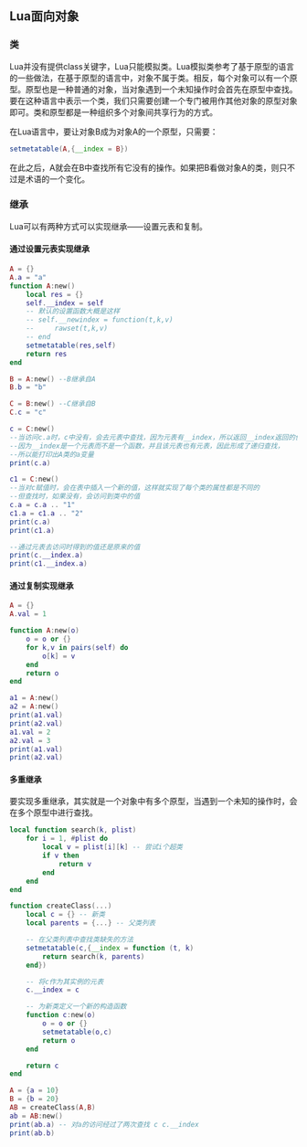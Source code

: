 ## Lua面向对象

### 类

Lua并没有提供class关键字，Lua只能模拟类。Lua模拟类参考了基于原型的语言的一些做法，在基于原型的语言中，对象不属于类。相反，每个对象可以有一个原型。原型也是一种普通的对象，当对象遇到一个未知操作时会首先在原型中查找。要在这种语言中表示一个类，我们只需要创建一个专门被用作其他对象的原型对象即可。类和原型都是一种组织多个对象间共享行为的方式。

在Lua语言中，要让对象B成为对象A的一个原型，只需要：

```lua
setmetatable(A,{__index = B})
```

在此之后，A就会在B中查找所有它没有的操作。如果把B看做对象A的类，则只不过是术语的一个变化。

### 继承

Lua可以有两种方式可以实现继承——设置元表和复制。

#### 通过设置元表实现继承

```lua
A = {}
A.a = "a"
function A:new()
    local res = {}
    self.__index = self
    -- 默认的设置函数大概是这样
    -- self.__newindex = function(t,k,v)
    --     rawset(t,k,v)
    -- end
    setmetatable(res,self)
    return res
end

B = A:new() --B继承自A
B.b = "b"

C = B:new() --C继承自B
C.c = "c"

c = C:new()
--当访问c.a时，c中没有，会去元表中查找，因为元表有__index，所以返回__index返回的值
--因为__index是一个元表而不是一个函数，并且该元表也有元表，因此形成了递归查找，
--所以能打印出A类的a变量
print(c.a)

c1 = C:new()
--当对c赋值时，会在表中插入一个新的值，这样就实现了每个类的属性都是不同的
--但查找时，如果没有，会访问到类中的值
c.a = c.a .. "1" 
c1.a = c1.a .. "2"
print(c.a)
print(c1.a)

--通过元表去访问时得到的值还是原来的值
print(c.__index.a) 
print(c1.__index.a)
```

#### 通过复制实现继承

```lua
A = {}
A.val = 1

function A:new(o)
    o = o or {}
    for k,v in pairs(self) do
        o[k] = v
    end
    return o
end

a1 = A:new()
a2 = A:new()
print(a1.val)
print(a2.val)
a1.val = 2
a2.val = 3
print(a1.val)
print(a2.val)
```

#### 多重继承

要实现多重继承，其实就是一个对象中有多个原型，当遇到一个未知的操作时，会在多个原型中进行查找。

```lua
local function search(k, plist)
    for i = 1, #plist do
        local v = plist[i][k] -- 尝试i个超类
        if v then
            return v
        end
    end
end

function createClass(...)
    local c = {} -- 新类
    local parents = {...} -- 父类列表

    -- 在父类列表中查找类缺失的方法
    setmetatable(c,{__index = function (t, k)
        return search(k, parents)
    end})

    -- 将c作为其实例的元表
    c.__index = c

    -- 为新类定义一个新的构造函数
    function c:new(o)
        o = o or {}
        setmetatable(o,c)
        return o
    end

    return c
end

A = {a = 10}
B = {b = 20}
AB = createClass(A,B)
ab = AB:new()
print(ab.a) -- 对a的访问经过了两次查找 c c.__index
print(ab.b)
```

